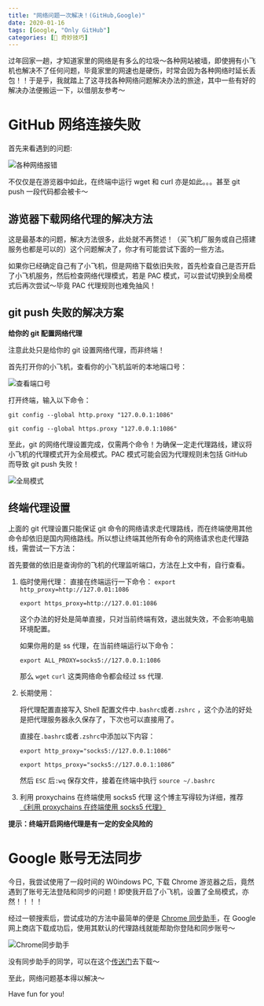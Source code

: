 ```yaml
---
title: "网络问题一次解决！(GitHub,Google)"
date: 2020-01-16
tags: [Google, "Only GitHub"]
categories: [🔑 奇妙技巧]
---
```


过年回家一趟，才知道家里的网络是有多么的垃圾～各种网站被墙，即使拥有小飞机也解决不了任何问题，毕竟家里的网速也是硬伤，时常会因为各种网络时延长丢包！！于是乎，我就踏上了这寻找各种网络问题解决办法的旅途，其中一些有好的解决办法便搬运一下，以借朋友参考～<!-- more -->

# GitHub 网络连接失败

首先来看遇到的问题:

![各种网络报错](https://picbed.kimyang.cn/202109050823960.jpeg)

不仅仅是在游览器中如此，在终端中运行 wget 和 curl 亦是如此。。。甚至 git push 一段代码都会被卡～

## 游览器下载网络代理的解决方法

这是最基本的问题，解决方法很多，此处就不再赘述！（买飞机厂服务或自己搭建服务也都是可以的）这个问题解决了，你才有可能尝试下面的一些方法。

如果你已经确定自己有了小飞机，但是网络下载依旧失败，首先检查自己是否开启了小飞机服务，然后检查网络代理模式，若是 PAC 模式，可以尝试切换到全局模式后再次尝试～毕竟 PAC 代理规则也难免抽风！

## git push 失败的解决方案

**给你的 git 配置网络代理**

注意此处只是给你的 git 设置网络代理，而非终端！

首先打开你的小飞机，查看你的小飞机监听的本地端口号：

![查看端口号](https://imgconvert.csdnimg.cn/aHR0cHM6Ly90dmExLnNpbmFpbWcuY24vbGFyZ2UvMDA4Mnp5YnBneTFnYnplOGIzd29vajMwY3owOGR3ZXUuanBn?x-oss-process=image/format,png)

打开终端，输入以下命令：

`git config --global http.proxy "127.0.0.1:1086"`

`git config --global https.proxy "127.0.0.1:1086"`

至此，git 的网络代理设置完成，仅需两个命令！为确保一定走代理路线，建议将小飞机的代理模式开为全局模式。PAC 模式可能会因为代理规则未包括 GitHub 而导致 git push 失败！

![全局模式](https://imgconvert.csdnimg.cn/aHR0cHM6Ly90dmExLnNpbmFpbWcuY24vbGFyZ2UvMDA4Mnp5YnBneTFnYnplOGJ6a2JhajMwNzQwZGFnbTIuanBn?x-oss-process=image/format,png)

## 终端代理设置

上面的 git 代理设置只能保证 git 命令的网络请求走代理路线，而在终端使用其他命令却依旧是国内网络路线。所以想让终端其他所有命令的网络请求也走代理路线，需尝试一下方法：

首先要做的依旧是查询你的飞机的代理监听端口，方法在上文中有，自行查看。

1.  临时使用代理：
    直接在终端运行一下命令：
    `export http_proxy=http://127.0.01:1086`

    `export https_proxy=http://127.0.01:1086`

    这个办法的好处是简单直接，只对当前终端有效，退出就失效，不会影响电脑环境配置。

    如果你用的是 ss 代理，在当前终端运行以下命令：

    `export ALL_PROXY=socks5://127.0.0.1:1086`

    那么 `wget` `curl` 这类网络命令都会经过 ss 代理.

2.  长期使用：

    将代理配置直接写入 Shell 配置文件中`.bashrc`或者`.zshrc` ，这个办法的好处是把代理服务器永久保存了，下次也可以直接用了。

    直接在`.bashrc`或者`.zshrc`中添加以下内容：

    `export http_proxy="socks5://127.0.0.1:1086"`

    `export https_proxy="socks5://127.0.0.1:1086”`

    然后 `ESC` 后`:wq` 保存文件，接着在终端中执行
    `source ~/.bashrc`

3.  利用 proxychains 在终端使用 socks5 代理
    这个博主写得较为详细，推荐[《利用 proxychains 在终端使用 socks5 代理》](<[https://blog.fazero.me/2015/08/31/%E5%88%A9%E7%94%A8proxychains%E5%9C%A8%E7%BB%88%E7%AB%AF%E4%BD%BF%E7%94%A8socks5%E4%BB%A3%E7%90%86/](https://blog.fazero.me/2015/08/31/利用proxychains在终端使用socks5代理/)>)

**提示：终端开启网络代理是有一定的安全风险的**

# Google 账号无法同步

今日，我尝试使用了一段时间的 W0indows PC, 下载 Chrome 游览器之后，竟然遇到了账号无法登陆和同步的问题！即使我开启了小飞机，设置了全局模式，亦然！！！！

经过一顿搜索后，尝试成功的方法中最简单的便是 [Chrome 同步助手](https://chrome.google.com/webstore/category/extensions?hl=zh-CN)，在 Google 网上商店下载成功后，使用其默认的代理路线就能帮助你登陆和同步账号～

![Chrome同步助手](https://imgconvert.csdnimg.cn/aHR0cHM6Ly90dmExLnNpbmFpbWcuY24vbGFyZ2UvMDA4Mnp5YnBneTFnYnplOGN6NGF5ajMwOWEwNXlhYTUuanBn?x-oss-process=image/format,png)

没有同步助手的同学，可以在这个[传送门](https://chromecj.com/productivity/2019-01/1792/download.html)去下载～

至此，网络问题基本得以解决～

Have fun for you!

